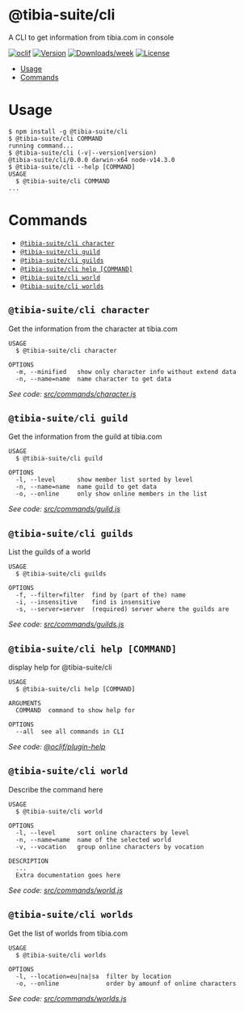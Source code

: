 @tibia-suite/cli
================

A CLI to get information from tibia.com in console

[![oclif](https://img.shields.io/badge/cli-oclif-brightgreen.svg)](https://oclif.io)
[![Version](https://img.shields.io/npm/v/@tibia-suite/cli.svg)](https://npmjs.org/package/@tibia-suite/cli)
[![Downloads/week](https://img.shields.io/npm/dw/@tibia-suite/cli.svg)](https://npmjs.org/package/@tibia-suite/cli)
[![License](https://img.shields.io/npm/l/@tibia-suite/cli.svg)](https://github.com/joseglego/tibia-suite/blob/master/package.json)

<!-- toc -->
* [Usage](#usage)
* [Commands](#commands)
<!-- tocstop -->
# Usage
<!-- usage -->
```sh-session
$ npm install -g @tibia-suite/cli
$ @tibia-suite/cli COMMAND
running command...
$ @tibia-suite/cli (-v|--version|version)
@tibia-suite/cli/0.0.0 darwin-x64 node-v14.3.0
$ @tibia-suite/cli --help [COMMAND]
USAGE
  $ @tibia-suite/cli COMMAND
...
```
<!-- usagestop -->
# Commands
<!-- commands -->
* [`@tibia-suite/cli character`](#tibia-suitecli-character)
* [`@tibia-suite/cli guild`](#tibia-suitecli-guild)
* [`@tibia-suite/cli guilds`](#tibia-suitecli-guilds)
* [`@tibia-suite/cli help [COMMAND]`](#tibia-suitecli-help-command)
* [`@tibia-suite/cli world`](#tibia-suitecli-world)
* [`@tibia-suite/cli worlds`](#tibia-suitecli-worlds)

## `@tibia-suite/cli character`

Get the information from the character at tibia.com

```
USAGE
  $ @tibia-suite/cli character

OPTIONS
  -m, --minified   show only character info without extend data
  -n, --name=name  name character to get data
```

_See code: [src/commands/character.js](https://github.com/joseglego/tibia-suite/blob/v0.0.0/src/commands/character.js)_

## `@tibia-suite/cli guild`

Get the information from the guild at tibia.com

```
USAGE
  $ @tibia-suite/cli guild

OPTIONS
  -l, --level      show member list sorted by level
  -n, --name=name  name guild to get data
  -o, --online     only show online members in the list
```

_See code: [src/commands/guild.js](https://github.com/joseglego/tibia-suite/blob/v0.0.0/src/commands/guild.js)_

## `@tibia-suite/cli guilds`

List the guilds of a world

```
USAGE
  $ @tibia-suite/cli guilds

OPTIONS
  -f, --filter=filter  find by (part of the) name
  -i, --insensitive    find is insensitive
  -s, --server=server  (required) server where the guilds are
```

_See code: [src/commands/guilds.js](https://github.com/joseglego/tibia-suite/blob/v0.0.0/src/commands/guilds.js)_

## `@tibia-suite/cli help [COMMAND]`

display help for @tibia-suite/cli

```
USAGE
  $ @tibia-suite/cli help [COMMAND]

ARGUMENTS
  COMMAND  command to show help for

OPTIONS
  --all  see all commands in CLI
```

_See code: [@oclif/plugin-help](https://github.com/oclif/plugin-help/blob/v3.1.0/src/commands/help.ts)_

## `@tibia-suite/cli world`

Describe the command here

```
USAGE
  $ @tibia-suite/cli world

OPTIONS
  -l, --level      sort online characters by level
  -n, --name=name  name of the selected world
  -v, --vocation   group online characters by vocation

DESCRIPTION
  ...
  Extra documentation goes here
```

_See code: [src/commands/world.js](https://github.com/joseglego/tibia-suite/blob/v0.0.0/src/commands/world.js)_

## `@tibia-suite/cli worlds`

Get the list of worlds from tibia.com

```
USAGE
  $ @tibia-suite/cli worlds

OPTIONS
  -l, --location=eu|na|sa  filter by location
  -o, --online             order by amounf of online characters
```

_See code: [src/commands/worlds.js](https://github.com/joseglego/tibia-suite/blob/v0.0.0/src/commands/worlds.js)_
<!-- commandsstop -->
